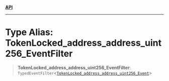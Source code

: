 [**API**](../../../README.md)

***

# Type Alias: TokenLocked\_address\_address\_uint256\_EventFilter

> **TokenLocked\_address\_address\_uint256\_EventFilter**: `TypedEventFilter`\<[`TokenLocked_address_address_uint256_Event`](TokenLocked_address_address_uint256_Event.md)\>
